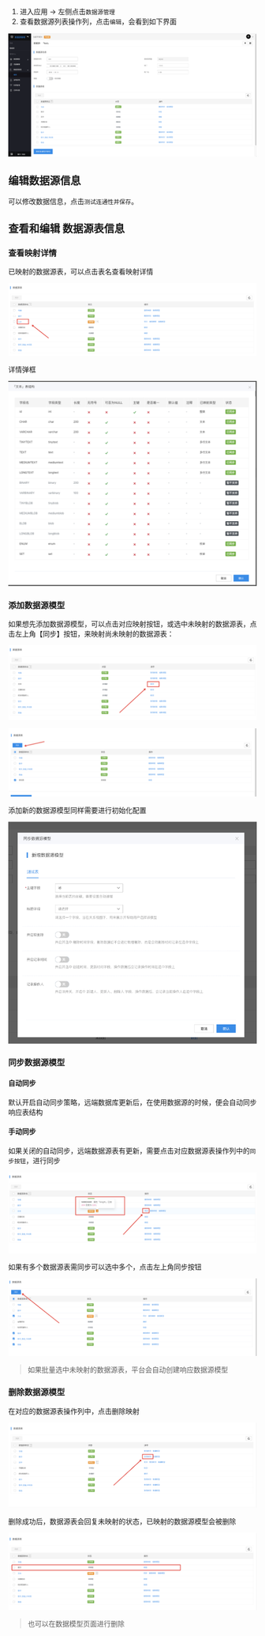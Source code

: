 1. 进入应用 -> 左侧点击`数据源管理`
2. 查看数据源列表操作列，点击`编辑`，会看到如下界面

![image](../../static/img/高级功能/外部数据源接入/数据源编辑/1dbaeb79bd08c0a579b8d5632c1434f9.png)

## 编辑数据源信息

可以修改数据信息，点击`测试连通性并保存`。

## 查看和编辑 数据源表信息

### 查看映射详情

已映射的数据源表，可以点击表名查看映射详情

![image](../../static/img/高级功能/外部数据源接入/数据源编辑/2e2199b269b283e93c3de94b95030db9.png)

详情弹框

![image](../../static/img/高级功能/外部数据源接入/数据源编辑/8c4d0ddae5fa4a86a1f0df9741d72996.png)

### 添加数据源模型

如果想先添加数据源模型，可以点击对应映射按钮，或选中未映射的数据源表，点击左上角【同步】按钮，来映射尚未映射的数据源表：

![image](../../static/img/高级功能/外部数据源接入/数据源编辑/ade12cf8a30255c5aeab74258c663431.png)

![image.png](../../static/img/高级功能/外部数据源接入/数据源编辑/image_c87d778.png)

添加新的数据源模型同样需要进行初始化配置

![image.png](../../static/img/高级功能/外部数据源接入/数据源编辑/image_d7bfe33.png)

### 同步数据源模型

#### 自动同步

默认开启自动同步策略，远端数据库更新后，在使用数据源的时候，便会自动同步响应表结构

#### 手动同步

如果关闭的自动同步，远端数据源表有更新，需要点击对应数据源表操作列中的`同步按钮`，进行同步

![image](../../static/img/高级功能/外部数据源接入/数据源编辑/db98a451e900ca657e3bedcd37ee8b14.png)

如果有多个数据源表需同步可以选中多个，点击左上角同步按钮

![image](../../static/img/高级功能/外部数据源接入/数据源编辑/6367b7564fcf11d79ecf0f1dea264c40.png)

> 如果批量选中未映射的数据源表，平台会自动创建响应数据源模型

### 删除数据源模型

在对应的数据源表操作列中，点击删除映射

![image](../../static/img/高级功能/外部数据源接入/数据源编辑/d8904d16bd40cb2c0029624e04e6f98a.png)

删除成功后，数据源表会回复未映射的状态，已映射的数据源模型会被删除

![image](../../static/img/高级功能/外部数据源接入/数据源编辑/34e3a1174591357fc4d528d870e913a2.png)

> 也可以在数据模型页面进行删除
